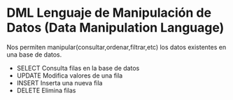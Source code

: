 # DML Lenguaje de Manipulación de Datos \(Data Manipulation Language\)



Nos permiten manipular\(consultar,ordenar,filtrar,etc\) los datos existentes en una base de datos.

* SELECT Consulta filas en la base de datos
* UPDATE Modifica valores de una fila
* INSERT Inserta una nueva fila
* DELETE Elimina filas



